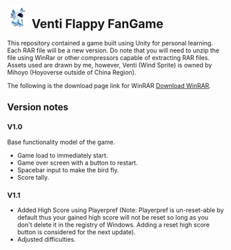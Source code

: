 # <img src="/Venti.png" width=50> Venti Flappy FanGame 
This repository contained a game built using Unity for personal learning. Each RAR file will be a new version. Do note that you will need to unzip the file using WinRar or other compressors capable of extracting RAR files. Assets used are drawn by me, however, Venti (Wind Sprite) is owned by Mihoyo (Hoyoverse outside of China Region).

The following is the download page link for WinRAR [Download WinRAR](https://www.rarlab.com/download.htm).
## Version notes
### V1.0
Base functionality model of the game. 
- Game load to immediately start.
- Game over screen with a button to restart.
- Spacebar input to make the bird fly.
- Score tally.

### V1.1
- Added High Score using Playerpref (Note: Playerpref is un-reset-able by default thus your gained high score will not be reset so long as you don't delete it in the registry of Windows. Adding a reset high score button is considered for the next update).
- Adjusted difficulties.
